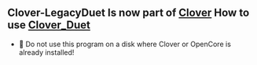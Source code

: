 ## Clover-LegacyDuet Is now part of [Clover](https://github.com/CloverHackyColor/CloverBootloader) How to use [Clover_Duet](https://vimeo.com/945984385?share=copy)
- 🚫 Do not use this program on a disk where Clover or OpenCore is already installed!
